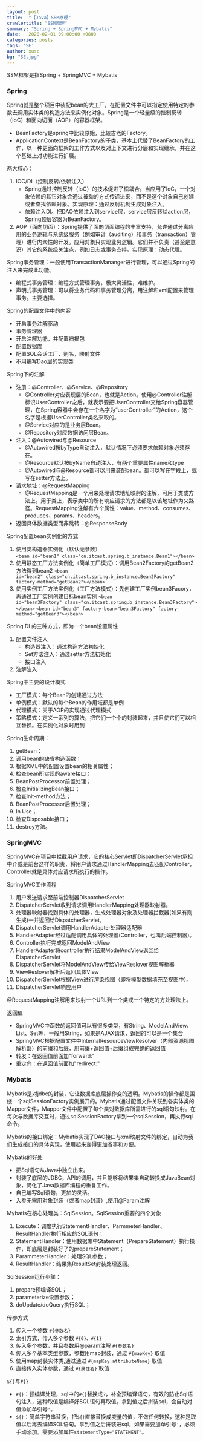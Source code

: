 ```yaml
---
layout: post
title:  "【Java】SSM原理"
crawlertitle: "SSM原理"
summary: "Spring + SpringMVC + Mybatis"
date:   2020-02-01 09:00:00 +0800
categories: posts
tags: 'SE'
author: xusc
bg: "SE.jpg"
---
```


SSM框架是指Spring + SpringMVC + Mybatis

### Spring
Spring就是整个项目中装配bean的大工厂，在配置文件中可以指定使用特定的参数去调用实体类的构造方法来实例化对象。Spring是一个轻量级的控制反转（IoC）和面向切面（AOP）的容器框架。

- BeanFactory是spring中比较原始，比较古老的Factory。
- ApplicationContext是BeanFactory的子类，基本上代替了BeanFactory的工作，以一种更面向框架的工作方式以及对上下文进行分层和实现继承，并在这个基础上对功能进行扩展。

两大核心：
1. IOC/DI（控制反转/依赖注入）
   - Spring通过控制反转（IoC）的技术促进了松耦合。当应用了IoC，一个对象依赖的其它对象会通过被动的方式传递进来，而不是这个对象自己创建或者查找依赖对象。实现原理：通过反射机制生成对象注入。
   - 依赖注入DI。把DAO依赖注入到service层，service层反转给action层，Spring顶层容器为BeanFactory。
2. AOP（面向切面）：Spring提供了面向切面编程的丰富支持，允许通过分离应用的业务逻辑与系统级服务（例如审计（auditing）和事务（transaction）管理）进行内聚性的开发。应用对象只实现业务逻辑。它们并不负责（甚至是意识）其它的系统级关注点，例如日志或事务支持。实现原理：动态代理。

Spring事务管理：一般使用TransactionMananger进行管理，可以通过Spring的注入来完成此功能。
- 编程式事务管理：编程方式管理事务，极大灵活性，难维护。
- 声明式事务管理：可以将业务代码和事务管理分离，用注解和xml配置来管理事务。主要选择。

Spring的配置文件中的内容
- 开启事务注解驱动
- 事务管理器
- 开启注解功能，并配置扫描包
- 配置数据库
- 配置SQL会话工厂，别名，映射文件
- 不用编写Dao层的实现类

Spring下的注解
- 注册：@Controller、@Service、@Repository
  - @Controller对应表现层的Bean，也就是Action。使用@Controller注解标识UserController之后，就表示要把UserController交给Spring容器管理，在Spring容器中会存在一个名字为“userController”的Action，这个名字是根据UserController类名来取的。
  - @Service对应的是业务层Bean。
  - @Repository对应数据访问层Bean。
- 注入：@Autowired与@Resource
  - @Autowired按byType自动注入，默认情况下必须要求依赖对象必须存在。
  - @Resource默认按byName自动注入，有两个重要属性name和type
  - @Autowired与@Resource都可以用来装配bean。都可以写在字段上，或写在setter方法上。
- 请求地址：@RequestMapping
  - @RequestMapping是一个用来处理请求地址映射的注解，可用于类或方法上。用于类上，表示类中的所有响应请求的方法都是以该地址作为父路径。RequestMapping注解有六个属性：value、method、consumes、produces、params、headers。
- 返回具体数据类型而非跳转：@ResponseBody

Spring配置bean实例化的方式
1. 使用类构造器实例化（默认无参数）
   `<bean id="bean1" class="cn.itcast.spring.b_instance.Bean1"></bean>`
2. 使用静态工厂方法实例化（简单工厂模式）：调用Bean2Factory的getBean2方法得到bean2
   `<bean id="bean2" class="cn.itcast.spring.b_instance.Bean2Factory" factory-method="getBean2"></bean>`
3. 使用实例工厂方法实例化（工厂方法模式）：先创建工厂实例bean3Facory，再通过工厂实例创建目标bean实例
   `<bean id="bean3Factory" class="cn.itcast.spring.b_instance.Bean3Factory"></bean>`
   `<bean id="bean3" factory-bean="bean3Factory" factory-method="getBean3"></bean>`

Spring DI 的三种方式，即为一个bean设置属性
1. 配置文件注入
   - 构造器注入：通过构造方法初始化
   - Set方法注入：通过setter方法初始化
   - 接口注入
2. 注解注入

Spring中主要的设计模式
- 工厂模式：每个Bean的创建通过方法
- 单例模式：默认的每个Bean的作用域都是单例
- 代理模式：关于AOP的实现通过代理模式
- 策略模式：定义一系列的算法，把它们一个个的封装起来，并且使它们可以相互替换。在实例化对象时用到

Spring生命周期：
1. getBean；
2. 调用bean的缺省构造函数；
3. 根据XML中的配置设置bean的相关属性；
4. 检查bean所实现的aware接口；
5. BeanPostProcessor前置处理；
6. 检查InitializingBean接口；
7. 检查init-method方法；
8. BeanPostProcessor后置处理；
9. In Use；
10. 检查Disposable接口；
11. destroy方法。



### SpringMVC
SpringMVC在项目中拦截用户请求，它的核心Servlet即DispatcherServlet承担中介或是前台这样的职责，将用户请求通过HandlerMapping去匹配Controller，Controller就是具体对应请求所执行的操作。

SpringMVC工作流程
1. 用户发送请求至前端控制器DispatcherServlet 
2. DispatcherServlet收到请求调用HandlerMapping处理器映射器。 
3. 处理器映射器找到具体的处理器，生成处理器对象及处理器拦截器(如果有则生成)一并返回给DispatcherServlet。 
4. DispatcherServlet调用HandlerAdapter处理器适配器 
5. HandlerAdapter经过适配调用具体的处理器(Controller，也叫后端控制器)。 
6. Controller执行完成返回ModelAndView 
7. HandlerAdapter将controller执行结果ModelAndView返回给DispatcherServlet 
8. DispatcherServlet将ModelAndView传给ViewReslover视图解析器 
9. ViewReslover解析后返回具体View 
10. DispatcherServlet根据View进行渲染视图（即将模型数据填充至视图中）。 
11. DispatcherServlet响应用户

@RequestMapping注解用来映射一个URL到一个类或一个特定的方处理法上。

返回值
- SpringMVC中函数的返回值可以有很多类型，有String、ModelAndView、List、Set等，一般用String，如果是AJAX请求，返回的可以是一个集合
- SpringMVC根据配置文件中InternalResourceViewResolver（内部资源视图解析器）的前缀和后缀，用前缀+返回值+后缀组成完整的返回值
- 转发：在返回值前面加"forward:"
- 重定向：在返回值前面加"redirect:"



### Mybatis
Mybatis是对jdbc的封装，它让数据库底层操作变的透明。Mybatis的操作都是围绕一个sqlSessionFactory实例展开的。Mybatis通过配置文件关联到各实体类的Mapper文件，Mapper文件中配置了每个类对数据库所需进行的sql语句映射。在每次与数据库交互时，通过sqlSessionFactory拿到一个sqlSession，再执行sql命令。

Mybatis的接口绑定：Mybatis实现了DAO接口与xml映射文件的绑定，自动为我们生成接口的具体实现，使用起来变得更加省事和方便。

Mybatis的好处
- 把Sql语句从Java中独立出来。
- 封装了底层的JDBC，API的调用，并且能够将结果集自动转换成JavaBean对象，简化了Java数据库编程的重复工作。
- 自己编写Sql语句，更加的灵活。
- 入参无需用对象封装（或者map封装）,使用@Param注解

Mybatis在核心处理类：SqlSession。SqlSession重要的四个对象
1. Execute：调度执行StatementHandler、ParmmeterHandler、ResultHandler执行相应的SQL语句；
2. StatementHandler：使用数据库中Statement（PrepareStatement）执行操作，即底层是封装好了的prepareStatement；
3. ParammeterHandler：处理SQL参数；
4. ResultHandler：结果集ResultSet封装处理返回。

SqlSession运行步骤：
1. prepare预编译SQL；
2. parameterize设置参数；
3. doUpdate/doQuery执行SQL；

传参方式
1. 传入一个参数 `#{参数名}`
2. 索引方式，传入多个参数 `#{0}、#{1}`
3. 传入多个参数，并且参数用@param注解 `#{参数名}`
4. 传入多个基本类型参数，参数用map封装，通过 `#{mapKey}` 取值
5. 使用map封装实体类,通过通过 `#{mapKey.attributeName}` 取值
6. 直接传入实体参数，通过 `#{属性名}` 取值

`${}`与`#{}`
- `#{}`：预编译处理，sql中的`#{}`替换成`?`，补全预编译语句，有效的防止Sql语句注入，这种取值是编译好SQL语句再取值。拿到值之后拼装sql，会自动对值添加单引号`'`。
- `${}`：简单字符串替换，把`${}`直接替换成变量的值，不做任何转换，这种是取值以后再去编译SQL语句。拿到值之后拼装进sql，如果需要加单引号`'`，必须手动添加。需要添加属性`statementType="STATEMENT"`。
